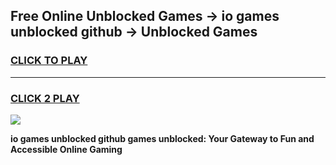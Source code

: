 
## Free Online Unblocked Games → io games unblocked github → Unblocked Games
<h3>
<a href="https://premium.freeplayer.one?title=io_games_unblocked_github&ref=21F">CLICK TO PLAY</a></h3>
<hr>

<h3>
<a href="https://premium.freeplayer.one?title=io_games_unblocked_github&ref=21F">CLICK 2 PLAY</a>
  
</h3>

<a href="https://premium.freeplayer.one?title=io_games_unblocked_github&ref=21F/"><img src="https://clearcache.store/games.png"></a>


**io games unblocked github games unblocked: Your Gateway to Fun and Accessible Online Gaming**
